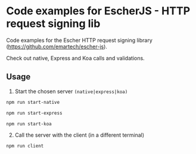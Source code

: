 # Code examples for EscherJS - HTTP request signing lib

Code examples for the Escher HTTP request signing library (https://github.com/emartech/escher-js).

Check out native, Express and Koa calls and validations.

## Usage

1. Start the chosen server `(native|express|koa)`

```sh
npm run start-native
```

```sh
npm run start-express
```

```sh
npm run start-koa
```

2. Call the server with the client (in a different terminal)

```sh
npm run client
```